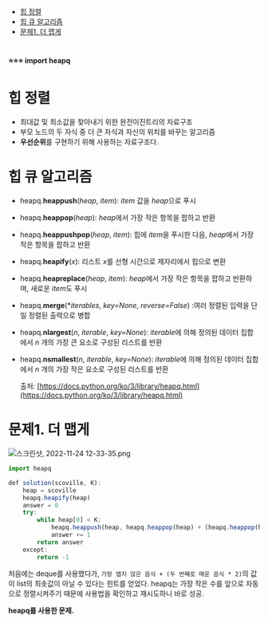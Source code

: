 - [힙 정렬](#힙-정렬)
- [힙 큐 알고리즘](#힙-큐-알고리즘)
- [문제1. 더 맵게](#문제1-더-맵게)

#

**⭐⭐⭐ import heapq**

#

# 힙 정렬

- 최대값 및 최소값을 찾아내기 위한 완전이진트리의 자료구조
- 부모 노드의 두 자식 중 더 큰 자식과 자신의 위치를 바꾸는 알고리즘
- **우선순위**를 구현하기 위해 사용하는 자료구조다.

# 힙 큐 알고리즘

- heapq.**heappush**(*heap*, *item*): *item* 값을 *heap*으로 푸시
- heapq.**heappop**(*heap*): *heap*에서 가장 작은 항목을 팝하고 반환
- heapq.**heappushpop**(*heap*, *item*): 힙에 *item*을 푸시한 다음, *heap*에서 가장 작은 항목을 팝하고 반환
- heapq.**heapify**(*x*): 리스트 *x*를 선형 시간으로 제자리에서 힙으로 변환
- heapq.**heapreplace**(*heap*, *item*): *heap*에서 가장 작은 항목을 팝하고 반환하며, 새로운 *item*도 푸시
- heapq.**merge**(**iterables*, *key=None*, *reverse=False*) :여러 정렬된 입력을 단일 정렬된 출력으로 병합
- heapq.**nlargest**(*n*, *iterable*, *key=None*): *iterable*에 의해 정의된 데이터 집합에서 *n* 개의 가장 큰 요소로 구성된 리스트를 반환
- heapq.**nsmallest**(*n*, *iterable*, *key=None*): *iterable*에 의해 정의된 데이터 집합에서 *n* 개의 가장 작은 요소로 구성된 리스트를 반환
    
    출처: [https://docs.python.org/ko/3/library/heapq.html](https://docs.python.org/ko/3/library/heapq.html)
    

# 문제1. 더 맵게

![스크린샷, 2022-11-24 12-33-35.png](%E1%84%92%E1%85%B5%E1%86%B8%20f1cf4555f43b497aa1e28e057b5b9f17/%25EC%258A%25A4%25ED%2581%25AC%25EB%25A6%25B0%25EC%2583%25B7_2022-11-24_12-33-35.png)

```jsx
import heapq

def solution(scoville, K):
    heap = scoville
    heapq.heapify(heap)
    answer = 0
    try:
        while heap[0] < K:
            heapq.heappush(heap, heapq.heappop(heap) + (heapq.heappop(heap) * 2))
            answer += 1
        return answer
    except:
        return -1
```

처음에는 deque를 사용했다가, `가장 맵지 않은 음식 + (두 번째로 매운 음식 * 2)`의 값이 list의 최솟값이 아닐 수 있다는 힌트를 얻었다. heapq는 가장 작은 수를 앞으로 자동으로 정렬시켜주기 때문에 사용법을 확인하고 재시도하니 바로 성공.

**heapq를 사용한 문제.**